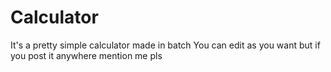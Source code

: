 # Calculator
It's a pretty simple calculator made in batch
You can edit as you want but if you post it anywhere mention me pls
